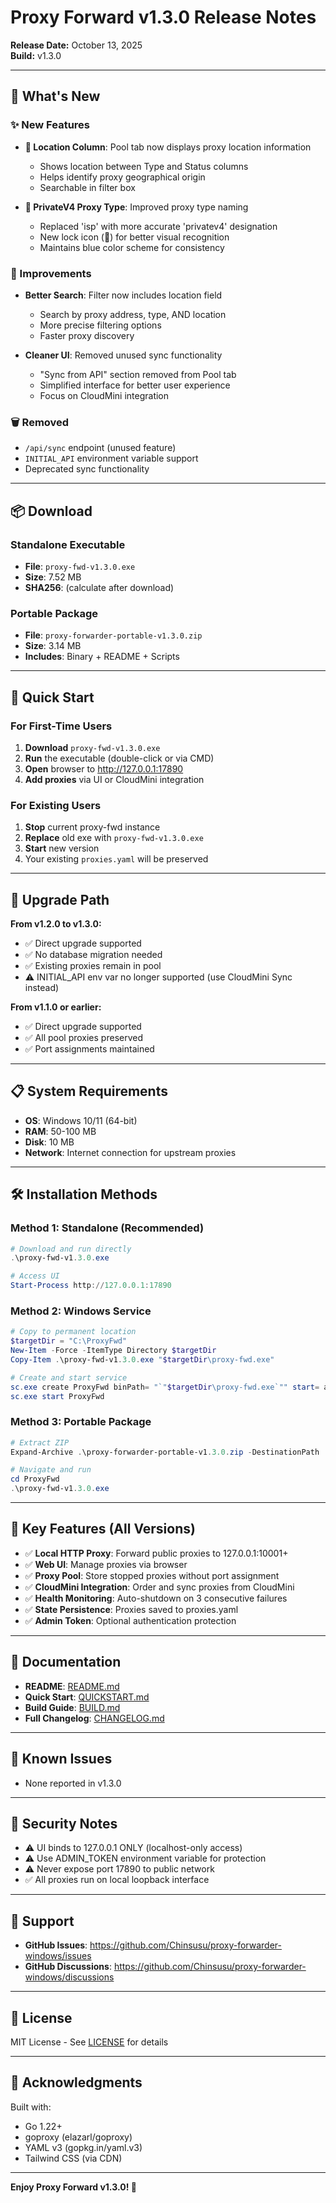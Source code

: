 # Proxy Forward v1.3.0 Release Notes

**Release Date:** October 13, 2025  
**Build:** v1.3.0

---

## 🎉 What's New

### ✨ New Features

- **📍 Location Column**: Pool tab now displays proxy location information
  - Shows location between Type and Status columns
  - Helps identify proxy geographical origin
  - Searchable in filter box

- **🔐 PrivateV4 Proxy Type**: Improved proxy type naming
  - Replaced 'isp' with more accurate 'privatev4' designation
  - New lock icon (🔐) for better visual recognition
  - Maintains blue color scheme for consistency

### 🔧 Improvements

- **Better Search**: Filter now includes location field
  - Search by proxy address, type, AND location
  - More precise filtering options
  - Faster proxy discovery

- **Cleaner UI**: Removed unused sync functionality
  - "Sync from API" section removed from Pool tab
  - Simplified interface for better user experience
  - Focus on CloudMini integration

### 🗑️ Removed

- `/api/sync` endpoint (unused feature)
- `INITIAL_API` environment variable support
- Deprecated sync functionality

---

## 📦 Download

### Standalone Executable
- **File**: `proxy-fwd-v1.3.0.exe`
- **Size**: 7.52 MB
- **SHA256**: (calculate after download)

### Portable Package
- **File**: `proxy-forwarder-portable-v1.3.0.zip`
- **Size**: 3.14 MB
- **Includes**: Binary + README + Scripts

---

## 🚀 Quick Start

### For First-Time Users

1. **Download** `proxy-fwd-v1.3.0.exe`
2. **Run** the executable (double-click or via CMD)
3. **Open** browser to http://127.0.0.1:17890
4. **Add proxies** via UI or CloudMini integration

### For Existing Users

1. **Stop** current proxy-fwd instance
2. **Replace** old exe with `proxy-fwd-v1.3.0.exe`
3. **Start** new version
4. Your existing `proxies.yaml` will be preserved

---

## 🔄 Upgrade Path

**From v1.2.0 to v1.3.0:**
- ✅ Direct upgrade supported
- ✅ No database migration needed
- ✅ Existing proxies remain in pool
- ⚠️ INITIAL_API env var no longer supported (use CloudMini Sync instead)

**From v1.1.0 or earlier:**
- ✅ Direct upgrade supported
- ✅ All pool proxies preserved
- ✅ Port assignments maintained

---

## 📋 System Requirements

- **OS**: Windows 10/11 (64-bit)
- **RAM**: 50-100 MB
- **Disk**: 10 MB
- **Network**: Internet connection for upstream proxies

---

## 🛠️ Installation Methods

### Method 1: Standalone (Recommended)

```powershell
# Download and run directly
.\proxy-fwd-v1.3.0.exe

# Access UI
Start-Process http://127.0.0.1:17890
```

### Method 2: Windows Service

```powershell
# Copy to permanent location
$targetDir = "C:\ProxyFwd"
New-Item -Force -ItemType Directory $targetDir
Copy-Item .\proxy-fwd-v1.3.0.exe "$targetDir\proxy-fwd.exe"

# Create and start service
sc.exe create ProxyFwd binPath= "`"$targetDir\proxy-fwd.exe`"" start= auto DisplayName= "Proxy Forward"
sc.exe start ProxyFwd
```

### Method 3: Portable Package

```powershell
# Extract ZIP
Expand-Archive .\proxy-forwarder-portable-v1.3.0.zip -DestinationPath .\ProxyFwd

# Navigate and run
cd ProxyFwd
.\proxy-fwd-v1.3.0.exe
```

---

## 🎯 Key Features (All Versions)

- ✅ **Local HTTP Proxy**: Forward public proxies to 127.0.0.1:10001+
- ✅ **Web UI**: Manage proxies via browser
- ✅ **Proxy Pool**: Store stopped proxies without port assignment
- ✅ **CloudMini Integration**: Order and sync proxies from CloudMini
- ✅ **Health Monitoring**: Auto-shutdown on 3 consecutive failures
- ✅ **State Persistence**: Proxies saved to proxies.yaml
- ✅ **Admin Token**: Optional authentication protection

---

## 📖 Documentation

- **README**: [README.md](../README.md)
- **Quick Start**: [QUICKSTART.md](../QUICKSTART.md)
- **Build Guide**: [BUILD.md](../BUILD.md)
- **Full Changelog**: [CHANGELOG.md](../CHANGELOG.md)

---

## 🐛 Known Issues

- None reported in v1.3.0

---

## 🔐 Security Notes

- ⚠️ UI binds to 127.0.0.1 ONLY (localhost-only access)
- ⚠️ Use ADMIN_TOKEN environment variable for protection
- ⚠️ Never expose port 17890 to public network
- ✅ All proxies run on local loopback interface

---

## 💬 Support

- **GitHub Issues**: https://github.com/Chinsusu/proxy-forwarder-windows/issues
- **GitHub Discussions**: https://github.com/Chinsusu/proxy-forwarder-windows/discussions

---

## 📜 License

MIT License - See [LICENSE](../LICENSE) for details

---

## 🙏 Acknowledgments

Built with:
- Go 1.22+
- goproxy (elazarl/goproxy)
- YAML v3 (gopkg.in/yaml.v3)
- Tailwind CSS (via CDN)

---

**Enjoy Proxy Forward v1.3.0! 🚀**
